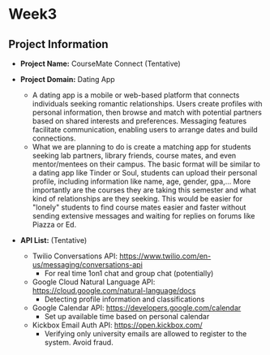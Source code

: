 # Week3

## Project Information
- **Project Name:** CourseMate Connect (Tentative)

- **Project Domain:** Dating App 
  - A dating app is a mobile or web-based platform that connects individuals seeking romantic relationships. 
    Users create profiles with personal information, then browse and match with potential partners based 
    on shared interests and preferences. Messaging features facilitate communication, enabling users to arrange 
    dates and build connections.
  - What we are planning to do is create a matching app for students seeking lab partners, library friends, course mates, 
    and even mentor/mentees on their campus. The basic format will be similar to a dating app like Tinder or Soul, students
    can upload their personal profile, including information like name, age, gender, gpa,... More importantly are the courses
    they are taking this semester and what kind of relationships are they seeking. This would be easier for "lonely" students
    to find course mates easier and faster without sending extensive messages and waiting for replies on forums like 
    Piazza or Ed.

- **API List:** (Tentative)
  - Twilio Conversations API: https://www.twilio.com/en-us/messaging/conversations-api
    - For real time 1on1 chat and group chat (potentially)
  - Google Cloud Natural Language API: https://cloud.google.com/natural-language/docs
    - Detecting profile information and classifications
  - Google Calendar API: https://developers.google.com/calendar
    - Set up available time based on personal calendar
  - Kickbox Email Auth API: https://open.kickbox.com/
    - Verifying only university emails are allowed to register to the system. Avoid fraud.